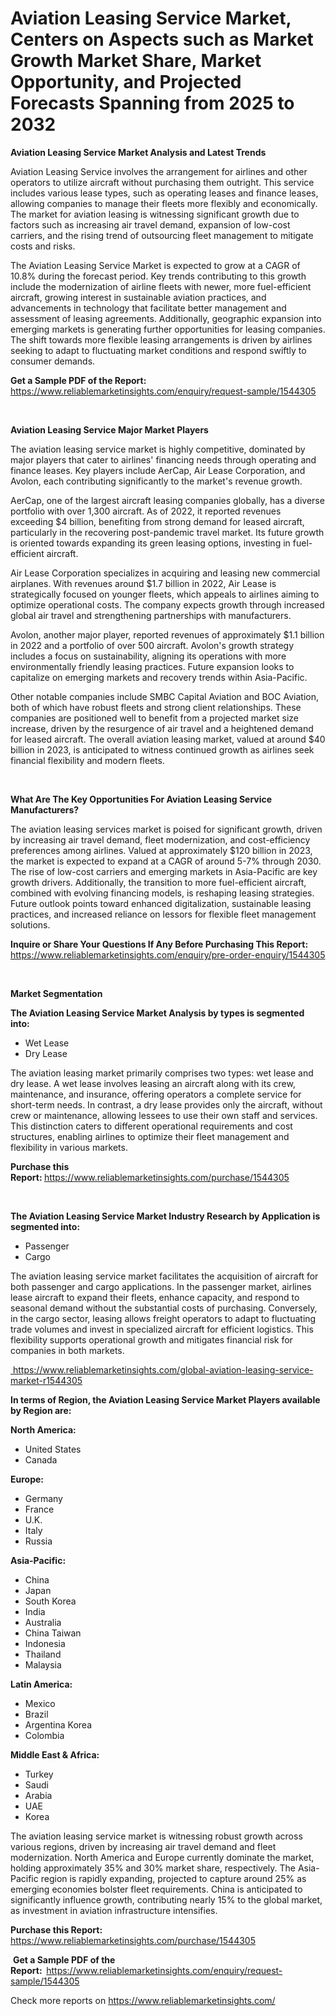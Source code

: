 <p><h1>Aviation Leasing Service Market, Centers on Aspects such as Market Growth Market Share, Market Opportunity, and Projected Forecasts Spanning from 2025 to 2032</h1></p><p><strong>Aviation Leasing Service Market Analysis and Latest Trends</strong></p>
<p><p>Aviation Leasing Service involves the arrangement for airlines and other operators to utilize aircraft without purchasing them outright. This service includes various lease types, such as operating leases and finance leases, allowing companies to manage their fleets more flexibly and economically. The market for aviation leasing is witnessing significant growth due to factors such as increasing air travel demand, expansion of low-cost carriers, and the rising trend of outsourcing fleet management to mitigate costs and risks.</p><p>The Aviation Leasing Service Market is expected to grow at a CAGR of 10.8% during the forecast period. Key trends contributing to this growth include the modernization of airline fleets with newer, more fuel-efficient aircraft, growing interest in sustainable aviation practices, and advancements in technology that facilitate better management and assessment of leasing agreements. Additionally, geographic expansion into emerging markets is generating further opportunities for leasing companies. The shift towards more flexible leasing arrangements is driven by airlines seeking to adapt to fluctuating market conditions and respond swiftly to consumer demands.</p></p>
<p><strong>Get a Sample PDF of the Report:&nbsp;</strong> <a href="https://www.reliablemarketinsights.com/enquiry/request-sample/1544305?utm_campaign=2187&utm_medium=2&utm_source=Github&utm_content=ia&utm_term=11032025&utm_id=aviation-leasing-service">https://www.reliablemarketinsights.com/enquiry/request-sample/1544305</a></p>
<p>&nbsp;</p>
<p><strong>Aviation Leasing Service Major Market Players</strong></p>
<p><p>The aviation leasing service market is highly competitive, dominated by major players that cater to airlines' financing needs through operating and finance leases. Key players include AerCap, Air Lease Corporation, and Avolon, each contributing significantly to the market's revenue growth.</p><p>AerCap, one of the largest aircraft leasing companies globally, has a diverse portfolio with over 1,300 aircraft. As of 2022, it reported revenues exceeding $4 billion, benefiting from strong demand for leased aircraft, particularly in the recovering post-pandemic travel market. Its future growth is oriented towards expanding its green leasing options, investing in fuel-efficient aircraft.</p><p>Air Lease Corporation specializes in acquiring and leasing new commercial airplanes. With revenues around $1.7 billion in 2022, Air Lease is strategically focused on younger fleets, which appeals to airlines aiming to optimize operational costs. The company expects growth through increased global air travel and strengthening partnerships with manufacturers.</p><p>Avolon, another major player, reported revenues of approximately $1.1 billion in 2022 and a portfolio of over 500 aircraft. Avolon's growth strategy includes a focus on sustainability, aligning its operations with more environmentally friendly leasing practices. Future expansion looks to capitalize on emerging markets and recovery trends within Asia-Pacific.</p><p>Other notable companies include SMBC Capital Aviation and BOC Aviation, both of which have robust fleets and strong client relationships. These companies are positioned well to benefit from a projected market size increase, driven by the resurgence of air travel and a heightened demand for leased aircraft. The overall aviation leasing market, valued at around $40 billion in 2023, is anticipated to witness continued growth as airlines seek financial flexibility and modern fleets.</p></p>
<p>&nbsp;</p>
<p><strong>What Are The Key Opportunities For Aviation Leasing Service Manufacturers?</strong></p>
<p><p>The aviation leasing services market is poised for significant growth, driven by increasing air travel demand, fleet modernization, and cost-efficiency preferences among airlines. Valued at approximately $120 billion in 2023, the market is expected to expand at a CAGR of around 5-7% through 2030. The rise of low-cost carriers and emerging markets in Asia-Pacific are key growth drivers. Additionally, the transition to more fuel-efficient aircraft, combined with evolving financing models, is reshaping leasing strategies. Future outlook points toward enhanced digitalization, sustainable leasing practices, and increased reliance on lessors for flexible fleet management solutions.</p></p>
<p><strong>Inquire or Share Your Questions If Any Before Purchasing This Report:</strong> <a href="https://www.reliablemarketinsights.com/enquiry/pre-order-enquiry/1544305?utm_campaign=2187&utm_medium=2&utm_source=Github&utm_content=ia&utm_term=11032025&utm_id=aviation-leasing-service">https://www.reliablemarketinsights.com/enquiry/pre-order-enquiry/1544305</a></p>
<p>&nbsp;</p>
<p><strong>Market Segmentation</strong></p>
<p><strong>The Aviation Leasing Service Market Analysis by types is segmented into:</strong></p>
<p><ul><li>Wet Lease</li><li>Dry Lease</li></ul></p>
<p><p>The aviation leasing market primarily comprises two types: wet lease and dry lease. A wet lease involves leasing an aircraft along with its crew, maintenance, and insurance, offering operators a complete service for short-term needs. In contrast, a dry lease provides only the aircraft, without crew or maintenance, allowing lessees to use their own staff and services. This distinction caters to different operational requirements and cost structures, enabling airlines to optimize their fleet management and flexibility in various markets.</p></p>
<p><strong>Purchase this Report:&nbsp;</strong><a href="https://www.reliablemarketinsights.com/purchase/1544305?utm_campaign=2187&utm_medium=2&utm_source=Github&utm_content=ia&utm_term=11032025&utm_id=aviation-leasing-service">https://www.reliablemarketinsights.com/purchase/1544305</a></p>
<p>&nbsp;</p>
<p><strong>The Aviation Leasing Service Market Industry Research by Application is segmented into:</strong></p>
<p><ul><li>Passenger</li><li>Cargo</li></ul></p>
<p><p>The aviation leasing service market facilitates the acquisition of aircraft for both passenger and cargo applications. In the passenger market, airlines lease aircraft to expand their fleets, enhance capacity, and respond to seasonal demand without the substantial costs of purchasing. Conversely, in the cargo sector, leasing allows freight operators to adapt to fluctuating trade volumes and invest in specialized aircraft for efficient logistics. This flexibility supports operational growth and mitigates financial risk for companies in both markets.</p></p>
<p><a href="https://www.reliablemarketinsights.com/global-aviation-leasing-service-market-r1544305?utm_campaign=2187&utm_medium=2&utm_source=Github&utm_content=ia&utm_term=11032025&utm_id=aviation-leasing-service">&nbsp;https://www.reliablemarketinsights.com/global-aviation-leasing-service-market-r1544305</a></p>
<p><strong>In terms of Region, the Aviation Leasing Service Market Players available by Region are:</strong></p>
<p>
    <p> <strong> North America: </strong>
        <ul>
            <li>United States</li>
            <li>Canada</li>
        </ul>
        </p> 
    <p> <strong> Europe: </strong>
        <ul>
            <li>Germany</li>
            <li>France</li>
            <li>U.K.</li>
            <li>Italy</li>
            <li>Russia</li>
        </ul>
        </p> 
    <p> <strong> Asia-Pacific: </strong>
        <ul>
            <li>China</li>
            <li>Japan</li>
            <li>South Korea</li>
            <li>India</li>
            <li>Australia</li>
            <li>China Taiwan</li>
            <li>Indonesia</li>
            <li>Thailand</li>
            <li>Malaysia</li>
        </ul>
        </p> 
    <p> <strong> Latin America: </strong>
        <ul>
            <li>Mexico</li>
            <li>Brazil</li>
            <li>Argentina Korea</li>
            <li>Colombia</li>
        </ul>
        </p> 
    <p> <strong> Middle East & Africa: </strong>
        <ul>
            <li>Turkey</li>
            <li>Saudi</li>
            <li>Arabia</li>
            <li>UAE</li>
            <li>Korea</li>
        </ul>
    </p>
    </p>
<p><p>The aviation leasing service market is witnessing robust growth across various regions, driven by increasing air travel demand and fleet modernization. North America and Europe currently dominate the market, holding approximately 35% and 30% market share, respectively. The Asia-Pacific region is rapidly expanding, projected to capture around 25% as emerging economies bolster fleet requirements. China is anticipated to significantly influence growth, contributing nearly 15% to the global market, as investment in aviation infrastructure intensifies.</p></p>
<p><strong>Purchase this Report: </strong><a href="https://www.reliablemarketinsights.com/purchase/1544305?utm_campaign=2187&utm_medium=2&utm_source=Github&utm_content=ia&utm_term=11032025&utm_id=aviation-leasing-service">https://www.reliablemarketinsights.com/purchase/1544305</a></p>
<p>&nbsp;<strong>Get a Sample PDF of the Report:&nbsp;&nbsp;</strong><a href="https://www.reliablemarketinsights.com/enquiry/request-sample/1544305?utm_campaign=2187&utm_medium=2&utm_source=Github&utm_content=ia&utm_term=11032025&utm_id=aviation-leasing-service">https://www.reliablemarketinsights.com/enquiry/request-sample/1544305</a></p>
<p><strong></strong></p>
<p>Check more reports on <a href="https://www.reliablemarketinsights.com/?utm_campaign=2187&utm_medium=2&utm_source=Github&utm_content=ia&utm_term=11032025&utm_id=aviation-leasing-service">https://www.reliablemarketinsights.com/</a></p>